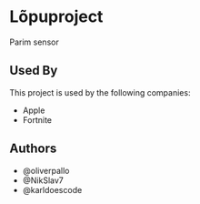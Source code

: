 
# Lõpuproject

Parim sensor




## Used By

This project is used by the following companies:

- Apple
- Fortnite


## Authors

- @oliverpallo
- @NikSlav7
- @karldoescode

